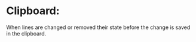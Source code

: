 # Clipboard:
When lines are changed or removed their state before the change is saved in the
clipboard.
